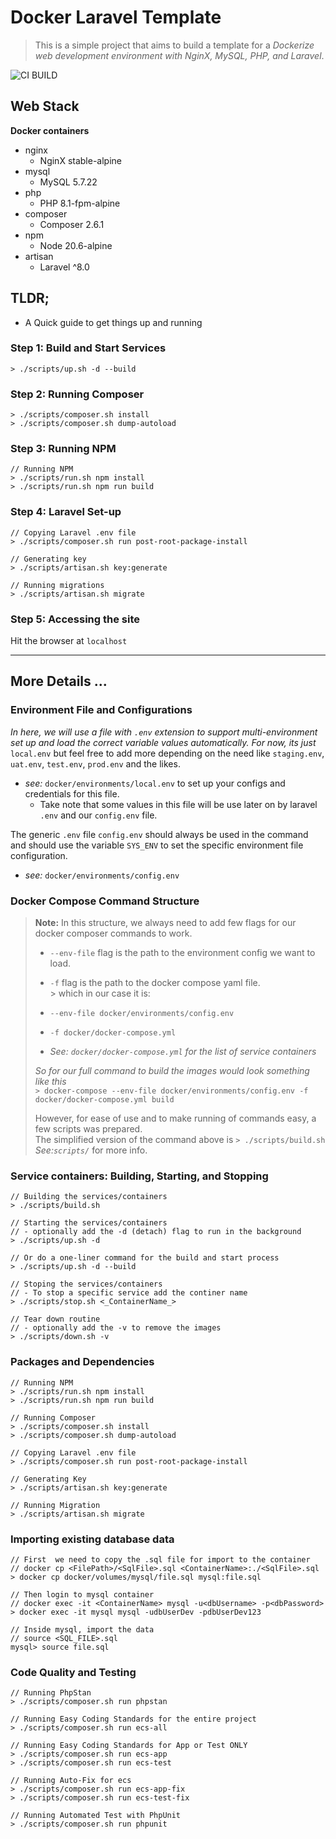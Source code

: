 # Docker Laravel Template
> This is a simple project that aims to build a template for a
> *Dockerize web development environment with NginX, MySQL, PHP, and Laravel*.

![CI BUILD](https://github.com/nspalo/docker-laravel-template/actions/workflows/build.yml/badge.svg)

## Web Stack
**Docker containers**
- nginx
  - NginX stable-alpine
- mysql
  - MySQL 5.7.22
- php
  - PHP 8.1-fpm-alpine
- composer
  - Composer 2.6.1
- npm
  - Node 20.6-alpine
- artisan
  - Laravel ^8.0

## TLDR;
- A Quick guide to get things up and running

### Step 1: Build and Start Services
```
> ./scripts/up.sh -d --build
```

### Step 2: Running Composer
```
> ./scripts/composer.sh install
> ./scripts/composer.sh dump-autoload
```

### Step 3: Running NPM
```
// Running NPM
> ./scripts/run.sh npm install
> ./scripts/run.sh npm run build
```

### Step 4: Laravel Set-up
```
// Copying Laravel .env file
> ./scripts/composer.sh run post-root-package-install

// Generating key
> ./scripts/artisan.sh key:generate

// Running migrations
> ./scripts/artisan.sh migrate
```

### Step 5: Accessing the site
Hit the browser at `localhost`

----

## More Details ...

### Environment File and Configurations
_In here, we will use a file with `.env` extension to support multi-environment set up and load the correct variable values automatically.
For now, its just_ `local.env` but feel free to add more depending on the need like `staging.env`, `uat.env`, `test.env`, `prod.env` and the likes.
- _see:_ `docker/environments/local.env` to set up your configs and credentials for this file.
  - Take note that some values in this file will be use later on by laravel `.env` and our `config.env` file.

The generic `.env` file `config.env` should always be used in the command and should use the variable `SYS_ENV` to set the specific environment file configuration.
- _see:_ `docker/environments/config.env`

### Docker Compose Command Structure 
> **Note:** In this structure, we always need to add few flags for our docker composer commands to work.
> - `--env-file` flag is the path to the environment config we want to load.
> - `-f` flag is the path to the docker compose yaml file.  
    > which in our case it is:
> - `--env-file docker/environments/config.env`
> - `-f docker/docker-compose.yml`
>
>  - _See: `docker/docker-compose.yml` for the list of service containers_
>
> _So for our full command to build the images would look something like this_    
> `> docker-compose --env-file docker/environments/config.env -f docker/docker-compose.yml build`
>
> However, for ease of use and to make running of commands easy, a few scripts was prepared.  
> The simplified version of the command above is `> ./scripts/build.sh`   
> _See:`scripts/`_ for more info.


### Service containers: Building, Starting, and Stopping
```
// Building the services/containers
> ./scripts/build.sh

// Starting the services/containers
// - optionally add the -d (detach) flag to run in the background
> ./scripts/up.sh -d

// Or do a one-liner command for the build and start process
> ./scripts/up.sh -d --build

// Stoping the services/containers
// - To stop a specific service add the continer name
> ./scripts/stop.sh <_ContainerName_>

// Tear down routine
// - optionally add the -v to remove the images 
> ./scripts/down.sh -v
```

### Packages and Dependencies
```
// Running NPM
> ./scripts/run.sh npm install
> ./scripts/run.sh npm run build

// Running Composer
> ./scripts/composer.sh install
> ./scripts/composer.sh dump-autoload

// Copying Laravel .env file
> ./scripts/composer.sh run post-root-package-install

// Generating Key
> ./scripts/artisan.sh key:generate

// Running Migration
> ./scripts/artisan.sh migrate
```

### Importing existing database data
```
// First  we need to copy the .sql file for import to the container
// docker cp <FilePath>/<SqlFile>.sql <ContainerName>:./<SqlFile>.sql
> docker cp docker/volumes/mysql/file.sql mysql:file.sql

// Then login to mysql container
// docker exec -it <ContainerName> mysql -u<dbUsername> -p<dbPassword>
> docker exec -it mysql mysql -udbUserDev -pdbUserDev123

// Inside mysql, import the data
// source <SQL_FILE>.sql
mysql> source file.sql
```

### Code Quality and Testing
```
// Running PhpStan
> ./scripts/composer.sh run phpstan

// Running Easy Coding Standards for the entire project
> ./scripts/composer.sh run ecs-all

// Running Easy Coding Standards for App or Test ONLY
> ./scripts/composer.sh run ecs-app
> ./scripts/composer.sh run ecs-test

// Running Auto-Fix for ecs
> ./scripts/composer.sh run ecs-app-fix
> ./scripts/composer.sh run ecs-test-fix

// Running Automated Test with PhpUnit
> ./scripts/composer.sh run phpunit
```
